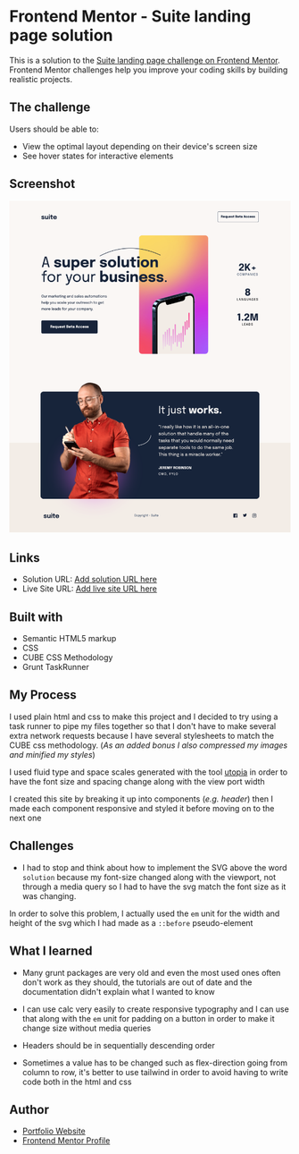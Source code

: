 # Frontend Mentor - Suite landing page solution

This is a solution to the [Suite landing page challenge on Frontend Mentor](https://www.frontendmentor.io/challenges/suite-landing-page-tj_eaU-Ra). Frontend Mentor challenges help you improve your coding skills by building realistic projects.

## The challenge

Users should be able to:

- View the optimal layout depending on their device's screen size
- See hover states for interactive elements

## Screenshot

![screenshot](./develop/build/assets/images/suite-screenshot.png)

## Links

- Solution URL: [Add solution URL here](https://github.com/Frontend-Mentor-Projects-Daniel/suite-landing-page)
- Live Site URL: [Add live site URL here](https://comforting-sopapillas-ee3e45.netlify.app)

## Built with

- Semantic HTML5 markup
- CSS
- CUBE CSS Methodology
- Grunt TaskRunner

## My Process

I used plain html and css to make this project and I decided to try using a task runner to pipe my files together so that I don't have to make several extra network requests because I have several stylesheets to match the CUBE css methodology. (_As an added bonus I also compressed my images and minified my styles_)

I used fluid type and space scales generated with the tool [utopia](https://utopia.fyi/) in order to have the font size and spacing change along with the view port width

I created this site by breaking it up into components (_e.g. header_) then I made each component responsive and styled it before moving on to the next one

## Challenges

- I had to stop and think about how to implement the SVG above the word `solution` because my font-size changed along with the viewport, not through a media query so I had to have the svg match the font size as it was changing.

In order to solve this problem, I actually used the `em` unit for the width and height of the svg which I had made as a `::before` pseudo-element

## What I learned

- Many grunt packages are very old and even the most used ones often don't work as they should, the tutorials are out of date and the documentation didn't explain what I wanted to know

- I can use calc very easily to create responsive typography and I can use that along with the `em` unit for padding on a button in order to make it change size without media queries

- Headers should be in sequentially descending order

- Sometimes a value has to be changed such as flex-direction going from column to row, it's better to use tailwind in order to avoid having to write code both in the html and css

## Author

- [Portfolio Website](https://daniel-arzani-portfolio.netlify.app/)
- [Frontend Mentor Profile](https://www.frontendmentor.io/profile/DanielArzani)
